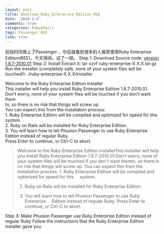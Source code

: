 ```yaml
---
layout: post
title: Download_Ruby_Enterprise_Edition_REE_
date: '2010-3-4'
comments: true
categories: Ruby&Rails
tags: Passenger REE
link: true
---
```

前段时间用上了Passenger ，尔后就看到很多的人推荐使用Ruby Enterprise Edition(REE)，今天得闲，试了一把。
Step 1: Download
Source code: <a href="http://rubyforge.org/frs/download.php/68719/ruby-enterprise-1.8.7-2010.01.tar.gz" target="_blank">version 1.8.7-2010.01</a>
Step 2: Install
Extract it:
tar xzvf ruby-enterprise-X.X.X.tar.gz
Run the installer (completely safe, none of your system files will be touched!):
./ruby-enterprise-X.X.X/installer
<div id="_mcePaste">Welcome to the Ruby Enterprise Edition installer</div>
<div id="_mcePaste">This installer will help you install Ruby Enterprise Edition 1.8.7-2010.01.</div>
<div id="_mcePaste">Don't worry, none of your system files will be touched if you don't want them</div>
<div id="_mcePaste">to, so there is no risk that things will screw up.</div>
<div id="_mcePaste">You can expect this from the installation process:</div>
<div id="_mcePaste">1. Ruby Enterprise Edition will be compiled and optimized for speed for this</div>
<div id="_mcePaste">system.</div>
<div id="_mcePaste">2. Ruby on Rails will be installed for Ruby Enterprise Edition.</div>
<div id="_mcePaste">3. You will learn how to tell Phusion Passenger to use Ruby Enterprise</div>
<div id="_mcePaste">Edition instead of regular Ruby.</div>
<div id="_mcePaste">Press Enter to continue, or Ctrl-C to abort.</div>
<blockquote>Welcome to the Ruby Enterprise Edition installerThis installer will help you install Ruby Enterprise Edition 1.8.7-2010.01.Don't worry, none of your system files will be touched if you don't want themto, so there is no risk that things will screw up.
You can expect this from the installation process:
1. Ruby Enterprise Edition will be compiled and optimized for speed for this     system.

2. Ruby on Rails will be installed for Ruby Enterprise Edition.

3. You will learn how to tell Phusion Passenger to use Ruby Enterprise     Edition instead of regular Ruby.
Press Enter to continue, or Ctrl-C to abort.</blockquote>
Step 3: Make Phusion Passenger use Ruby Enterprise Edition instead of regular Ruby
Follow the instructions that the Ruby Enterprise Edition installer gave you.
